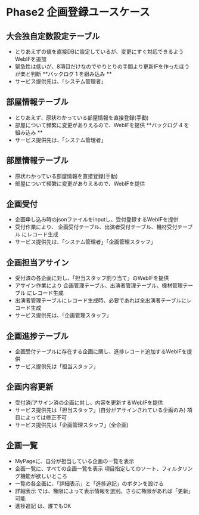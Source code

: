 Phase2 企画登録ユースケース
====

## 大会独自定数設定テーブル

- とりあえずの値を直接DBに設定しているが、変更にすぐ対応できるようWebIFを追加
- 緊急性は低いが、8項目だけなのでやりとりの手間より更新IFを作ったほうが楽と判断
    **バックログ 1 を組み込み **
- サービス提供先は、「システム管理者」

## 部屋情報テーブル

- とりあえず、原状わかっている部屋情報を直接登録(手動)
- 部屋について頻繁に変更がありえるので、WebIFを提供
    **バックログ 4 を組み込み **
- サービス提供先は、「システム管理者」

## 部屋情報テーブル

- 原状わかっている部屋情報を直接登録(手動)
- 部屋について頻繁に変更がありえるので、WebIFを提供

## 企画受付

- 企画申し込み時のjsonファイルをinputし、受付登録するWebIFを提供
- 受付作業により、
    企画受付テーブル、出演者受付テーブル、機材受付テーブル 
  にレコード生成
- サービス提供先は、「システム管理者」「企画管理スタッフ」

## 企画担当アサイン

- 受付済の各企画に対し、「担当スタッフ割り当て」のWebIFを提供
- アサイン作業により
    企画管理テーブル、出演者管理テーブル、機材管理テーブル
  にレコード生成
- 出演者管理テーブルにレコード生成時、必要であれば全出演者テーブルにレコード生成
- サービス提供先は、「企画管理スタッフ」

## 企画進捗テーブル

- 企画受付テーブルに存在する企画に関し、進捗レコード追加するWebIFを提供
- サービス提供先は「担当スタッフ」

## 企画内容更新

- 受付済/アサイン済の企画に対し、内容を更新するWebIFを提供
- サービス提供先は「担当スタッフ」(自分がアサインされている企画のみ)
    項目によっては修正不可
- サービス提供先は「企画管理スタッフ」(全企画)

## 企画一覧

- MyPageに、自分が担当している企画の一覧を表示
- 企画一覧に、すべての企画一覧を表示
    項目指定してのソート、フィルタリング機能が欲しいところ
- 一覧の各企画に、「詳細表示」と「進捗追記」のボタンを設ける
- 詳細表示 では、権限によって表示情報を選別。さらに権限があれば「更新」可能
- 進捗追記 は、誰でもOK

